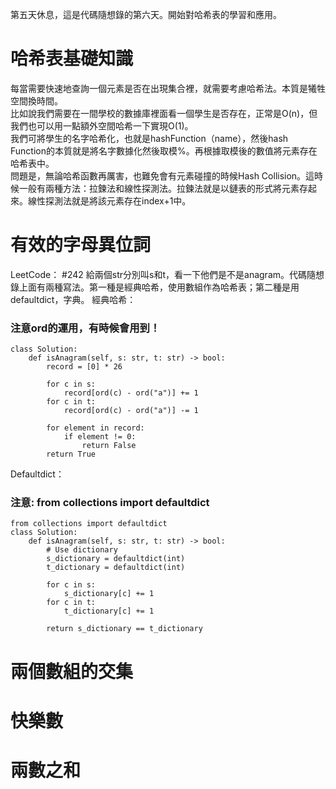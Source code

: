 第五天休息，這是代碼隨想錄的第六天。開始對哈希表的學習和應用。

# 哈希表基礎知識
每當需要快速地查詢一個元素是否在出現集合裡，就需要考慮哈希法。本質是犧牲空間換時間。  
比如說我們需要在一間學校的數據庫裡面看一個學生是否存在，正常是O(n)，但我們也可以用一點額外空間哈希一下實現O(1)。  
我們可將學生的名字哈希化，也就是hashFunction（name），然後hash Function的本質就是將名字數據化然後取模%。再根據取模後的數值將元素存在哈希表中。  
問題是，無論哈希函數再厲害，也難免會有元素碰撞的時候Hash Collision。這時候一般有兩種方法：拉鍊法和線性探測法。拉鍊法就是以鏈表的形式將元素存起來。線性探測法就是將該元素存在index+1中。

# 有效的字母異位詞
LeetCode： #242
給兩個str分別叫s和t，看一下他們是不是anagram。代碼隨想錄上面有兩種寫法。第一種是經典哈希，使用數組作為哈希表；第二種是用defaultdict，字典。
經典哈希：
### 注意ord的運用，有時候會用到！
```
class Solution:
    def isAnagram(self, s: str, t: str) -> bool:
        record = [0] * 26

        for c in s:
            record[ord(c) - ord("a")] += 1
        for c in t:
            record[ord(c) - ord("a")] -= 1
        
        for element in record:
            if element != 0:
                return False
        return True
```

Defaultdict：
### 注意: from collections import defaultdict
```
from collections import defaultdict
class Solution:
    def isAnagram(self, s: str, t: str) -> bool:
        # Use dictionary
        s_dictionary = defaultdict(int)
        t_dictionary = defaultdict(int)

        for c in s:
            s_dictionary[c] += 1
        for c in t:
            t_dictionary[c] += 1
        
        return s_dictionary == t_dictionary
```

# 兩個數組的交集

# 快樂數

# 兩數之和
